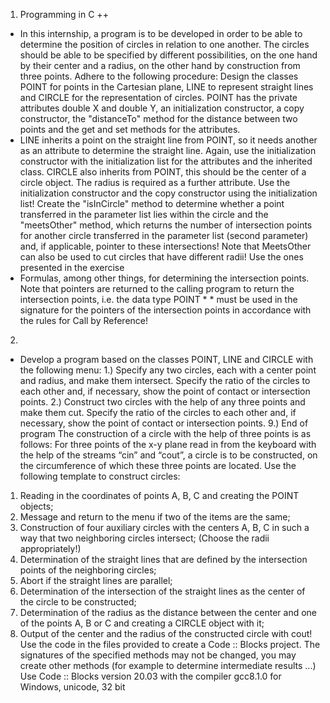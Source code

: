 01. Programming in C ++
* In this internship, a program is to be developed in order to be able to determine the position of circles in relation to one another. The circles should be able to be specified by different possibilities, on the one hand by their center and a radius, on the other hand by construction from three points. Adhere to the following procedure: Design the classes POINT for points in the Cartesian plane, LINE to represent straight lines and CIRCLE for the representation of circles. POINT has the private attributes double X and double Y, an initialization constructor, a copy constructor, the "distanceTo" method for the distance between two points and the get and set methods for the attributes. 
* LINE inherits a point on the straight line from POINT, so it needs another as an attribute to determine the straight line. Again, use the initialization constructor with the initialization list for the attributes and the inherited class. CIRCLE also inherits from POINT, this should be the center of a circle object. The radius is required as a further attribute. Use the initialization constructor and the copy constructor using the initialization list! Create the "isInCircle" method to determine whether a point transferred in the parameter list lies within the circle and the "meetsOther" method, which returns the number of intersection points for another circle transferred in the parameter list (second parameter) and, if applicable, pointer to these intersections! Note that MeetsOther can also be used to cut circles that have different radii! Use the ones presented in the exercise
* Formulas, among other things, for determining the intersection points. Note that pointers are returned to the calling program to return the intersection points, i.e. the data type POINT * * must be used in the signature for the pointers of the intersection points in accordance with the rules for Call by Reference!

02.
* Develop a program based on the classes POINT, LINE and CIRCLE with the following menu:
1.) Specify any two circles, each with a center point and radius, and make them intersect. Specify the ratio of the circles to each other and, if necessary, show the point of contact or intersection points.
2.) Construct two circles with the help of any three points and make them cut. Specify the ratio of the circles to each other and, if necessary, show the point of contact or intersection points.
9.) End of program
The construction of a circle with the help of three points is as follows:
For three points of the x-y plane read in from the keyboard with the help of the streams “cin” and “cout”, a circle is to be constructed, on the circumference of which these three points are located. Use the following template to construct circles:
1. Reading in the coordinates of points A, B, C and creating the POINT objects;
2. Message and return to the menu if two of the items are the same;
3. Construction of four auxiliary circles with the centers A, B, C in such a way that two neighboring circles intersect; (Choose the radii appropriately!)
4. Determination of the straight lines that are defined by the intersection points of the neighboring circles;
5. Abort if the straight lines are parallel;
6. Determination of the intersection of the straight lines as the center of the circle to be constructed;
7. Determination of the radius as the distance between the center and one of the points A, B or C and creating a CIRCLE object with it;
8. Output of the center and the radius of the constructed circle with cout!
Use the code in the files provided to create a Code :: Blocks project. The signatures of the specified methods may not be changed, you may create other methods (for example to determine intermediate results ...)
Use Code :: Blocks version 20.03 with the compiler gcc8.1.0 for Windows, unicode, 32 bit
